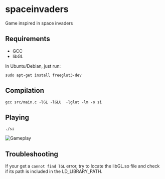 # spaceinvaders
Game inspired in space invaders

## Requirements
 * GCC
 * libGL

 In Ubuntu/Debian, just run:
 ```
 sudo apt-get install freeglut3-dev

 ```

## Compilation
```
gcc src/main.c -lGL -lGLU  -lglut -lm -o si
```

## Playing
```
./si
```

![Gameplay](https://raw.githubusercontent.com/tokudaek/spaceinvaders/master/img/si_video.gif)

## Troubleshooting
If your get a `cannot find lGL` error, try to locate the libGL.so file and check if its path is included in the LD\_LIBRARY\_PATH.
